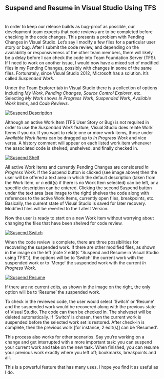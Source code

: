 ## Suspend and Resume in Visual Studio Using TFS
#
In order to keep our release builds as bug-proof as possible, our development team expects that code reviews are to be completed before checking in the code changes. This presents a problem with Pending Changes in Visual Studio. Let’s say I modify a few files for a particular user story or bug. After I submit the code review, and depending on the availability or responsiveness of the other team members, there will likely be a delay before I can check the code into Team Foundation Server (TFS). If I need to work on another issue, I would now have a mixed set of modified files in my Pending Changes, possibly with changes in some of the same files. Fortunately, since Visual Studio 2012, Microsoft has a solution. It’s called _Suspended Work_.

Under the Team Explorer tab in Visual Studio there is a collection of options including _My Work_, _Pending Changes_, _Source Control Explorer_, etc. Selecting _My Work_ shows _In Progress Work_, _Suspended Work_, _Available Work Items_, and _Code Reviews_.

[![Suspend Description](https://intellitect.com/wp-content/uploads/2015/04/Suspend-Description.png)](https://intellitect.com/wp-content/uploads/2015/04/Suspend-Description.png "Suspend and Resume in Visual Studio using TFS")

Although an active Work Item (TFS User Story or Bug) is not required in order to use the _Suspended Work_ feature, Visual Studio does relate Work Items if you do. If you want to relate one or more work items, those under _Available Work Items_ can be dragged up to _In Progress Work_ and vice versa. A history comment will appear on each listed work item whenever the associated code is shelved, unshelved, and finally checked in.

[![Suspend Shelf](https://intellitect.com/wp-content/uploads/2015/04/Suspend-Shelf.png)](https://intellitect.com/wp-content/uploads/2015/04/Suspend-Shelf.png "Suspend and Resume in Visual Studio using TFS")

All active Work Items and currently Pending Changes are considered _In Progress Work_. If the Suspend button is clicked (see image above) then the user will be offered a text area in which the default description (taken from the Work Item, or _n_ edit(s) if there is no Work Item selected) can be left, or a specific description can be entered. Clicking the second Suspend button under the text area (see image to the right) shelves the code along with references to the active Work Items, currently open files, breakpoints, etc. Basically, the current state of Visual Studio is saved for later recovery. Modified files will be reverted to the Latest Version.

Now the user is ready to start on a new Work Item without worrying about changing the files that have been shelved for code review.

[![Suspend Switch](https://intellitect.com/wp-content/uploads/2015/04/Suspend-Switch.png)](https://intellitect.com/wp-content/uploads/2015/04/Suspend-Switch.png) 

When the code review is complete, there are three possibilities for recovering the suspended work. If there are other modified files, as shown in the image on the left [note 2 edit(s "Suspend and Resume in Visual Studio using TFS")], the options will be to ‘Switch’ the current work with the suspended work or to ‘Merge’ the suspended work with the current _In Progress Work_.

[![Suspend Resume](https://intellitect.com/wp-content/uploads/2015/04/Suspend-Resume.png)](https://intellitect.com/wp-content/uploads/2015/04/Suspend-Resume.png "Suspend and Resume in Visual Studio using TFS")

If there are no current edits, as shown in the image on the right, the only option will be to ‘Resume’ the suspended work.

To check in the reviewed code, the user would select ‘Switch’ or ‘Resume’ and the suspended work would be recovered along with the previous state of Visual Studio. The code can then be checked in. The shelveset will be deleted automatically. If ‘Switch’ is chosen, then the current work is suspended before the selected work set is restored. After check-in is complete, then the previous work [for instance, 2 edit(s)] can be ‘Resumed’.

This process also works for other scenarios. Say you’re working on a change and get interrupted with a more important task: you can suspend your current work and take on the new task. When finished, you can resume your previous work exactly where you left off; bookmarks, breakpoints and all.

This is a powerful feature that has many uses. I hope you find it as useful as I do.
